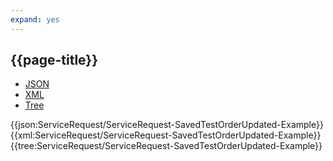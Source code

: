 ```yaml
---
expand: yes
---
```


## {{page-title}}

<div class="nhsd-!t-margin-bottom-6">
  <ul class="nav nav-tabs" role="tablist">
        <li role="presentation" class="active">
            <a href="#JSON-SR-STOU-E" role="tab" data-toggle="tab">JSON</a>
        </li>
         <li role="presentation">
            <a href="#XML-SR-STOU-E" role="tab" data-toggle="tab">XML</a>
        </li>
        <li role="presentation">
            <a href="#Tree-SR-STOU-E" role="tab" data-toggle="tab">Tree</a>
        </li>
  </ul>
    
  <div class="tab-content snippet">
    <div id="JSON-SR-STOU-E" role="tabpanel" class="tab-pane active">
{{json:ServiceRequest/ServiceRequest-SavedTestOrderUpdated-Example}}
    </div>
    <div id="XML-SR-STOU-E" role="tabpanel" class="tab-pane">
{{xml:ServiceRequest/ServiceRequest-SavedTestOrderUpdated-Example}}
    </div>
    <div id="Tree-SR-STOU-E" role="tabpanel" class="tab-pane">
{{tree:ServiceRequest/ServiceRequest-SavedTestOrderUpdated-Example}}
    </div>
  </div>
</div>